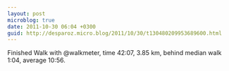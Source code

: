 ```yaml
---
layout: post
microblog: true
date: 2011-10-30 06:04 +0300
guid: http://desparoz.micro.blog/2011/10/30/t130480209953689600.html
---
```

Finished Walk with @walkmeter, time 42:07, 3.85 km, behind median walk 1:04, average 10:56.
